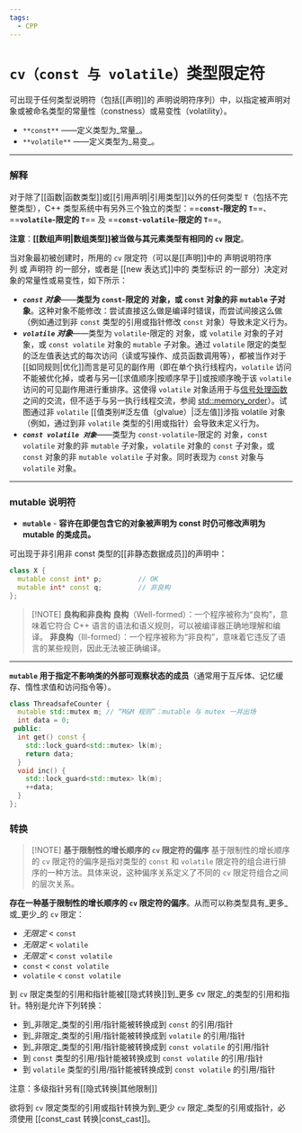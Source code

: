 ```yaml
---
tags:
  - CPP
---
```


# `cv（const 与 volatile）`类型限定符

可出现于任何类型说明符（包括[[声明]]的 声明说明符序列）中，以指定被声明对象或被命名类型的常量性（constness）或易变性（volatility）。

- `**const**` ——定义类型为_常量_。
- `**volatile**` ——定义类型为_易变_。
---

### 解释

对于除了[[函数|函数类型]]或[[引用声明|引用类型]]以外的任何类型 `T`（包括不完整类型），C++ 类型系统中有另外三个独立的类型：==**`const`-限定的 `T`**==、==**`volatile`-限定的 `T`**== 及 ==**`const-volatile`-限定的 `T`**==。

**注意**：**[[数组声明|数组类型]]被当做与其元素类型有相同的 `cv` 限定**。

当对象最初被创建时，所用的 `cv` 限定符（可以是[[声明]]中的 声明说明符序列 或 声明符 的一部分，或者是 [[new 表达式]]中的 类型标识 的一部分）决定对象的常量性或易变性，如下所示：

- _**`const` 对象**_——**类型为 `const`-限定的 对象，或 `const` 对象的非 `mutable` 子对象**。这种对象不能修改：尝试直接这么做是编译时错误，而尝试间接这么做（例如通过到非 `const` 类型的引用或指针修改 `const` 对象）导致未定义行为。
- _**`volatile` 对象**_——类型为 `volatile`-限定的 对象，或 `volatile` 对象的子对象，或 `const volatile` 对象的 `mutable` 子对象。通过 `volatile` 限定的类型的泛左值表达式的每次访问（读或写操作、成员函数调用等），都被当作对于[[如同规则|优化]]而言是可见的副作用（即在单个执行线程内，`volatile` 访问不能被优化掉，或者与另一[[求值顺序|按顺序早于]]或按顺序晚于该 `volatile` 访问的可见副作用进行重排序。这使得 `volatile` 对象适用于与[信号处理函数](https://www.apiref.com/cpp-zh/cpp/utility/program/signal.html "cpp/utility/program/signal")之间的交流，但不适于与另一执行线程交流，参阅 [std::memory_order](https://www.apiref.com/cpp-zh/cpp/atomic/memory_order.html "cpp/atomic/memory order")）。试图通过非 `volatile` [[值类别#泛左值（glvalue）|泛左值]]涉指 volatile 对象（例如，通过到非 `volatile` 类型的引用或指针）会导致未定义行为。
- _**`const volatile 对象`**_——类型为 `const-volatile`-限定的 对象，`const volatile` 对象的非 `mutable` 子对象，`volatile` 对象的 `const` 子对象，或 `const` 对象的非 `mutable volatile` 子对象。同时表现为 `const` 对象与 `volatile` 对象。
---

### mutable 说明符

- **`mutable`** - **容许在即便包含它的对象被声明为 const 时仍可修改声明为 mutable 的类成员。**

可出现于非引用非 const 类型的[[非静态数据成员]]的声明中：

```c++
class X {
  mutable const int* p;         // OK
  mutable int* const q;         // 非良构
};
```

> [!NOTE] **良构和非良构**
>  **良构**（Well-formed）：一个程序被称为“良构”，意味着它符合 C++ 语言的语法和语义规则，可以被编译器正确地理解和编译。
> **非良构**（Ill-formed）：一个程序被称为“非良构”，意味着它违反了语言的某些规则，因此无法被正确编译。

****

**`mutable` 用于指定不影响类的外部可观察状态的成员**（通常用于互斥体、记忆缓存、惰性求值和访问指令等）。

```c++
class ThreadsafeCounter {
  mutable std::mutex m; // “M&M 规则”：mutable 与 mutex 一并出场
  int data = 0;
 public:
  int get() const {
    std::lock_guard<std::mutex> lk(m);
    return data;
  }
  void inc() {
    std::lock_guard<std::mutex> lk(m);
    ++data;
  }
};
```

### 转换

> [!NOTE] **基于限制性的增长顺序的 `cv` 限定符的偏序**
> 基于限制性的增长顺序的 `cv` 限定符的偏序是指对类型的 `const` 和 `volatile` 限定符的组合进行排序的一种方法。具体来说，这种偏序关系定义了不同的 `cv` 限定符组合之间的层次关系。

**存在一种基于限制性的增长顺序的 `cv` 限定符的偏序**。从而可以称类型具有_更多_或_更少_的 `cv` 限定：

- _无限定_ < `const`
- _无限定_ < `volatile`
- _无限定_ < `const volatile`
- `const` < `const volatile`
- `volatile` < `const volatile`

到 `cv` 限定类型的引用和指针能被[[隐式转换]]到_更多 cv 限定_的类型的引用和指针。特别是允许下列转换：

- 到_非限定_类型的引用/指针能被转换成到 `const` 的引用/指针
- 到_非限定_类型的引用/指针能被转换成到 `volatile` 的引用/指针
- 到_非限定_类型的引用/指针能被转换成到 `const volatile` 的引用/指针
- 到 `const` 类型的引用/指针能被转换成到 `const volatile` 的引用/指针
- 到 `volatile` 类型的引用/指针能被转换成到 `const volatile` 的引用/指针

注意：多级指针另有[[隐式转换|其他限制]]

欲将到 `cv` 限定类型的引用或指针转换为到_更少 `cv` 限定_类型的引用或指针，必须使用 [[const_cast 转换|const_cast]]。
